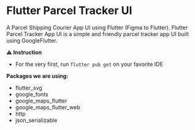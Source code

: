 # Flutter Parcel Tracker UI

A Parcel Shipping Courier App UI using Flutter (Figma to Flutter). Flutter Parcel Tracker App UI is a simple and friendly parcel tracker app UI built using GoogleFlutter.

**⚠️ Instruction**

- For the very first, run `flutter pub get` on your favorite IDE

**Packages we are using:**

- flutter_svg
- google_fonts
- google_maps_flutter
- google_maps_flutter_web
- http
- json_serializable